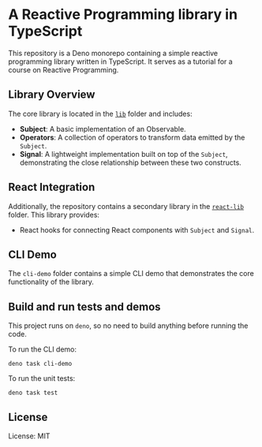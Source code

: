 # A Reactive Programming library in TypeScript

This repository is a Deno monorepo containing a simple reactive programming library written in TypeScript. It serves as a tutorial for a course on Reactive Programming.

## Library Overview

The core library is located in the [`lib`](./lib) folder and includes:

- **Subject**: A basic implementation of an Observable.
- **Operators**: A collection of operators to transform data emitted by the `Subject`.
- **Signal**: A lightweight implementation built on top of the `Subject`, demonstrating the close relationship between these two constructs.

## React Integration

Additionally, the repository contains a secondary library in the [`react-lib`](./react-lib) folder. This library provides:

- React hooks for connecting React components with `Subject` and `Signal`.

## CLI Demo

The `cli-demo` folder contains a simple CLI demo that demonstrates the core functionality of the library.

## Build and run tests and demos

This project runs on `deno`, so no need to build anything before running the code.

To run the CLI demo:

```
deno task cli-demo
```

To run the unit tests:

```
deno task test
```

## License

License: MIT
